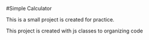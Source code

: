 #Simple Calculator

This is a small project is created for practice.

This project is created with js classes to organizing code